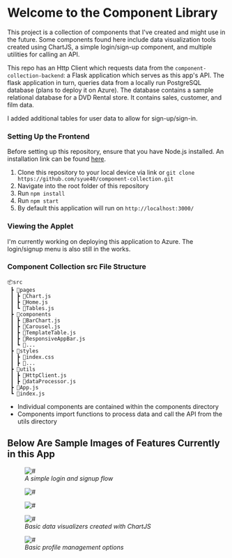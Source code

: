# Welcome to the Component Library
This project is a collection of components that I've created and might use in the future. Some components found here include data visualization tools created using ChartJS, a simple login/sign-up component, and multiple utilities for calling an API.

This repo has an Http Client which requests data from the ```component-collection-backend```: a Flask application which serves as this app's API. The flask application in turn, queries data from a locally run PostgreSQL database (plans to deploy it on Azure). The database contains a sample relational database for a DVD Rental store. It contains sales, customer, and film data.

I added additional tables for user data to allow for sign-up/sign-in.

### Setting Up the Frontend
Before setting up this repository, ensure that you have Node.js installed. An installation link can be found  <a href="https://nodejs.org/en/download/">here<a>.
1. Clone this repository to your local device via link or ```git clone https://github.com/syue40/component-collection.git```
2. Navigate into the root folder of this repository
3. Run ```npm install```
4. Run ```npm start```
5. By default this application will run on ```http://localhost:3000/```


### Viewing the Applet
I'm currently working on deploying this application to Azure. The login/signup menu is also still in the works.

### Component Collection src File Structure
```
📦src
 ┣ 📂pages
 ┃ ┣ 📜Chart.js
 ┃ ┣ 📜Home.js
 ┃ ┗ 📜Tables.js
 ┣ 📂components
 ┃ ┣ 📜BarChart.js
 ┃ ┣ 📜Carousel.js
 ┃ ┣ 📜TemplateTable.js
 ┃ ┣ 📜ResponsiveAppBar.js
 ┃ ┗ 📜...
 ┣ 📂styles
 ┃ ┣ 📜index.css
 ┃ ┣ 📜...
 ┣ 📂utils
 ┃ ┣ 📜HttpClient.js
 ┃ ┣ 📜dataProcessor.js
 ┣ 📜App.js
 ┗ 📜index.js
```
- Individual components are contained within the components directory
- Components import functions to process data and call the API from the utils directory

## Below Are Sample Images of Features Currently in this App

<figure>
<img src="https://i.ibb.co/r7w8bLG/login.png" alt="#">
<figcaption><i>A simple login and signup flow</i></figcaption>
</figure>
<figure>
<img src="https://i.ibb.co/LJHxkKB/data-vis-1.png" alt="#">
</figure>
<figure>
<img src="https://i.ibb.co/5BtmW3z/data-vis-2.png" alt="#">
</figure>
<figure>
<img src="https://i.ibb.co/gynkKJF/data-vis-3.png" alt="#">
<figcaption><i>Basic data visualizers created with ChartJS</i></figcaption>
</figure>
<figure>
<img src="https://i.ibb.co/BnxmM8t/profile.png" alt="#">
<figcaption><i>Basic profile management options</i></figcaption>
</figure>